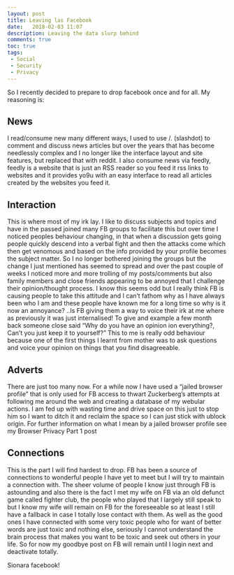 ```yaml
---
layout: post
title: Leaving las Facebook
date:   2018-02-03 11:07
description: Leaving the data slurp behind
comments: true
toc: true
tags:
 - Social
 - Security
 - Privacy
---
```



So I recently decided to prepare to drop facebook once and for all.
My reasoning is:

## News

I read/consume new many different ways, I used to use /. (slashdot) to comment and discuss news articles but over the years that has become needlessly complex and I no longer like the interface layout and site features, but replaced that with reddit. I also consume news via feedly, feedly is a website that is just an RSS reader so you feed it rss links to websites and it provides yo9u with an easy interface to read all articles created by the websites you feed it.

## Interaction

This is where most of my irk lay. I like to discuss subjects and topics and have in the passed joined many FB groups to facilitate this but over time I noticed peoples behaviour changing, in that when a discussion gets going people quickly descend into a verbal fight and then the attacks come which then get venomous and based on the info provided by your profile becomes the subject matter. So I no longer bothered joining the groups but the change I just mentioned has seemed to spread and over the past couple of weeks I noticed more and more trolling of my posts/comments but also family members and close friends appearing to be annoyed that I challenge their opinion/thought process.
I know this seems odd but I really think FB is causing people to take this attitude and I can’t fathom why as I have always been who I am and these people have known me for a long time so why is it now an annoyance? ..Is FB giving them a way to voice their irk at me where as previously it was just internalised!
To give and example a few month back someone close said “Why do you have an opinion ion everything?, Can’t you just keep it to yourself?” This to me is really odd behaviour because one of the first things I learnt from mother was to ask questions and voice your opinion on things that you find disagreeable.

## Adverts

There are just too many now.
For a while now I have used a “jailed browser profile” that is only used for FB access to thwart Zuckerberg’s attempts at following me around the web and creating a database of my webular actions. I am fed up with wasting time and drive space on this just to stop him so I want to ditch it and reclaim the space so I can just stick with ublock origin.
For further information on what I mean by a jailed browser profile see my Browser Privacy Part 1 post

## Connections

This is the part I will find hardest to drop. FB has been a source of connections to wonderful people I have yet to meet but I will try to maintain a connection with. The sheer volume of people I know just through FB is astounding and also there is the fact I met my wife on FB via an old defunct game called fighter club, the people who played that I largely still speak to but I know my wife will remain on FB for the foreseeable so at least I still have a fallback in case I totally lose contact with them.
As well as the good ones I have connected with some very toxic people who for want of better words are just toxic and nothing else, seriously I cannot understand the brain process that makes you want to be toxic and seek out others in your life.
So for now my goodbye post on FB will remain until I login next and deactivate totally.

Sionara facebook!
